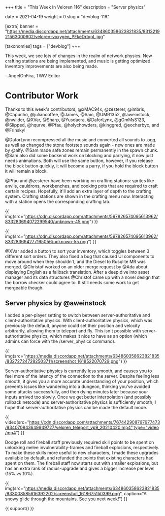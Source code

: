 +++
title = "This Week In Veloren 116"
description = "Server physics"

date = 2021-04-19
weight = 0
slug = "devblog-116"

[extra]
banner = "https://media.discordapp.net/attachments/634860358623821835/831321921563000902/veloren-voxygen_PEkeDrIqpL.jpg"

[taxonomies]
tags = ["devblog"]
+++

This week, we see lots of changes in the realm of network physics. New crafting
stations are being implemented, and music is getting optimized. Inventory
improvements are also being made.

\- AngelOnFira, TWiV Editor

# Contributor Work

Thanks to this week's contributors, @xMAC94x, @zesterer, @imbris, @Capucho,
@juliancoffee, @James, @Sam, @UMR1352, @aweinstock, @nwilder, @XVar, @Sharp,
@Yusdacra, @DaforLynx, @gGmMsS123, @Slipped, @hqurve, @Pfau, @holychowders,
@kinggred, @socherbyc, and @Frinsky!

@DaforLynx recompressed all the music and converted all sounds to .ogg, as well
as changed the stone footstep sounds again - new ones are made by @alfy. @Sam
made safe zones remain permanently in the spawn chunk. @Sam also did some
backend work on blocking and parrying, it now just needs animations. Both will
use the same button, however, if you release the block button quickly, it will
become a parry, if you hold the block button it will remain a block.

@Pfau and @zesterer have been working on crafting stations: sprites like anvils,
cauldrons, workbenches, and cooking pots that are required to craft certain
recipes. Hopefully, it'll add an extra layer of depth to the crafting system.
Crafting stations are shown in the crafting menu now. Interacting with a station
opens the corresponding crafting tab.

{{
  img(src="https://cdn.discordapp.com/attachments/597826574095613962/833283694072299540/unknown-45.png")
}}

{{
  img(src="https://cdn.discordapp.com/attachments/597826574095613962/833283694277165056/unknown-55.png")
}}

@XVar added a button to sort your inventory, which toggles between 3 different
sort orders. They also fixed a bug that caused UI components to move around when
they shouldn't, and the Diesel to Rusqlite MR was merged. @Christof worked on an
older merge request by @Ada about displaying English as a fallback translation.
After a deep dive into asset manager and its data structures @Christof came up
with a novel design that the borrow checker could agree to. It still needs some
work to get mergeable though.

## Server physics by @aweinstock

I added a per-player setting to switch between server-authoritative and
client-authoritative physics. With client-authoritative physics, which was
previously the default, anyone could set their position and velocity
arbitrarily, allowing them to teleport and fly. This isn't possible with
server-authoritative physics, which makes it nice to have as an option (which
admins can force with the /server_physics command).

{{
  img(src="https://media.discordapp.net/attachments/634860358623821835/832727247282503711/screenshot_1618522070729.png")
}}

Server-authoritative physics is currently less smooth, and causes you to feel
more of the latency of the connection to the server. Despite feeling less
smooth, it gives you a more accurate understanding of your position, which
prevents issues like wandering into a dungeon, thinking you've avoided some
attacks successfully, and then dying minutes later because your inputs arrived
too slowly. Once we get better interpolation (and possibly rollback netcode) and
server-authoritative physics is sufficiently smooth, I hope that
server-authoritative physics can be made the default mode.

{{
  video(src="https://cdn.discordapp.com/attachments/767442908767977473/834070843649949727/veloren_teleport_vp9_20210420.mp4",type="video/mp4")
}}

Dodge roll and fireball staff previously required skill points to be spent on
unlocking melee invulnerability-frames and fireball explosions, respectively. To
make these skills more useful to new characters, I made these upgrades available
by default, and refunded the points that existing characters had spent on them.
The fireball staff now starts out with smaller explosions, but has an extra rank
of radius-upgrade and gives a bigger increase per level (15% vs 10%).

{{
  img(src="https://media.discordapp.net/attachments/634860358623821835/833008585616392202/screenshot_1618675150399.png",
  caption="A snowy glide through the mountains. See you next week!")
}}

{{ support() }}
